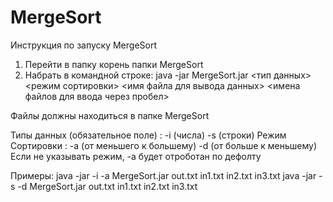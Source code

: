 # MergeSort
Инструкция по запуску MergeSort

1. Перейти в папку корень папки MergeSort
2. Набрать в командной строке: java -jar MergeSort.jar <тип данных> <режим сортировки> <имя файла для вывода данных> <имена файлов для ввода через пробел> 

Файлы должны находиться в папке MergeSort

Типы данных (обязательное поле) :  -i  (числа)  -s  (строки)
Режим Сортировки : -a (от меньшего к большему) -d (от больше к меньшему)
Если не указывать режим, -a будет отроботан по дефолту

Примеры:
java -jar -i -a MergeSort.jar out.txt in1.txt in2.txt in3.txt
java -jar -s -d MergeSort.jar out.txt in1.txt in2.txt in3.txt

